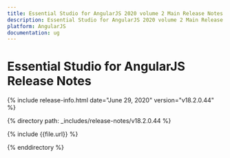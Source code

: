```yaml
---
title: Essential Studio for AngularJS 2020 volume 2 Main Release Notes  
description: Essential Studio for AngularJS 2020 volume 2 Main Release Notes  
platform: AngularJS
documentation: ug
---
```


# Essential Studio for AngularJS  Release Notes  

{% include release-info.html date="June 29, 2020"  version="v18.2.0.44" %} 


{% directory path: _includes/release-notes/v18.2.0.44 %}

{% include {{file.url}} %}

{% enddirectory %}